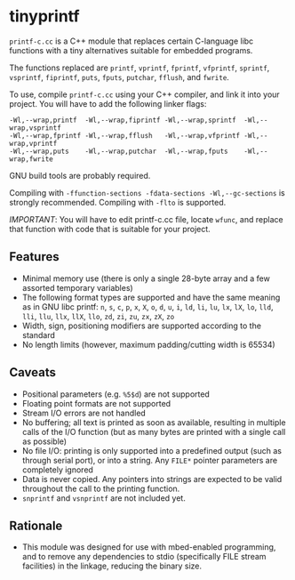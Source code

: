 # tinyprintf

`printf-c.cc` is a C++ module that replaces certain C-language libc functions
with a tiny alternatives suitable for embedded programs.

The functions replaced are `printf`, `vprintf`, `fprintf`, `vfprintf`, `sprintf`, `vsprintf`, `fiprintf`, `puts`, `fputs`, `putchar`, `fflush`, and `fwrite`.

To use, compile `printf-c.cc` using your C++ compiler, and link it into your project.
You will have to add the following linker flags:

    -Wl,--wrap,printf  -Wl,--wrap,fiprintf -Wl,--wrap,sprintf  -Wl,--wrap,vsprintf    
    -Wl,--wrap,fprintf -Wl,--wrap,fflush   -Wl,--wrap,vfprintf -Wl,--wrap,vprintf    
    -Wl,--wrap,puts    -Wl,--wrap,putchar  -Wl,--wrap,fputs    -Wl,--wrap,fwrite    

GNU build tools are probably required.

Compiling with `-ffunction-sections -fdata-sections -Wl,--gc-sections` is strongly recommended.
Compiling with `-flto` is supported.

*IMPORTANT*: You will have to edit printf-c.cc file, locate `wfunc`,
and replace that function with code that is suitable for your project.

## Features

* Minimal memory use (there is only a single 28-byte array and a few assorted temporary variables)
* The following format types are supported and have the same meaning as in GNU libc printf: `n`, `s`, `c`, `p`, `x`, `X`, `o`, `d`, `u`, `i`, `ld`, `li`, `lu`, `lx`, `lX`, `lo`, `lld`, `lli`, `llu`, `llx`, `llX`, `llo`, `zd`, `zi`, `zu`, `zx`, `zX`, `zo`
* Width, sign, positioning modifiers are supported according to the standard
* No length limits (however, maximum padding/cutting width is 65534)

## Caveats

* Positional parameters (e.g. `%5$d`) are not supported
* Floating point formats are not supported
* Stream I/O errors are not handled
* No buffering; all text is printed as soon as available, resulting in multiple calls of the I/O function (but as many bytes are printed with a single call as possible)
* No file I/O: printing is only supported into a predefined output (such as through serial port), or into a string. Any `FILE*` pointer parameters are completely ignored
* Data is never copied. Any pointers into strings are expected to be valid throughout the call to the printing function.
* `snprintf` and `vsnprintf` are not included yet.

## Rationale

* This module was designed for use with mbed-enabled programming, and to remove any dependencies to stdio (specifically FILE stream facilities) in the linkage, reducing the binary size.
